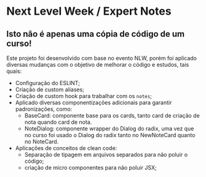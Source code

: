# Next Level Week / Expert Notes

## Isto não é apenas uma cópia de código de um curso!
Este projeto foi desenvolvido com base no evento NLW, porém foi aplicado diversas mudanças com o objetivo de melhorar o código e estudos, tais quais:

- Configuração do ESLINT;
- Criação de custom aliases;
- Criação de custom hook para trabalhar com os `notes`;
- Aplicado diversas componentizações adicionais para garantir padronizações, como:
  - BaseCard:
    componente base para os cards, tanto card de criação de nota quando card de nota.
  - NoteDialog:
    componente wrapper do Dialog do radix, uma vez que no curso foi usado o Dialog do radix tanto no NewNoteCard quanto no NoteCard.
- Aplicações de conceitos de clean code:
  - Separação de tipagem em arquivos separados para não poluir o código;
  - criação de micro componentes para não poluir JSX;
